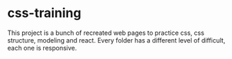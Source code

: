 # css-training

This project is a bunch of recreated web pages to practice css, css structure, modeling and react. Every folder has a different level of difficult, each one is responsive.
